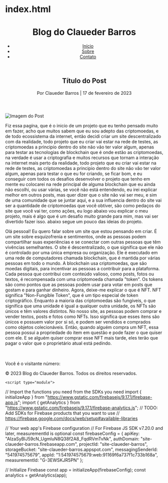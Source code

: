 # index.html
<!DOCTYPE html>
<html>
  <head>
    <title>Blog do Claueder Barros</title>
    <link rel="stylesheet" href="estilo.css">
    <script src="contador.js"></script>

  </head>
  <body>
    <header>
      <h1>Blog do Claueder Barros</h1>
      <nav>
        <ul>
          <li><a href="#">Início</a></li>
          <li><a href="#">Sobre</a></li>
          <li><a href="#">Contato</a></li>
        </ul>
      </nav>
    </header>
    <main>
      <article>
        <header>
          <h2>Título do Post</h2>
          <p class="post-meta">Por Claueder Barros | 17 de fevereiro de 2023</p>
        </header>
        <img src="https://i.pinimg.com/564x/cf/1b/b2/cf1bb2ee726df360349b3f1533310427.jpg" alt="Imagem do Post">
        <p>Fiz essa pagína, que é o inicio de um projeto que eu tenho pensado muito em fazer, acho que muitos sabem que eu sou adepto das criptomoedas, e de todo ecossistema da internet, então decidi criar um site descentralizado com da realidade, todo projeto que eu criar vai estar na rede de testes, as criptomoedas a principio dentro do site não vão ter valor algum, apenas para testar as tecnologias de blockchain que é onde estão as criptomoedas, na verdade é usar a criptografia e muitos recursos que tornam a interação na internet mais perto da realidade, todo projeto que eu criar vai estar na rede de testes, as criptomoedas a principio dentro do site não vão ter valor algum, apenas para testar o que eu for criando, se ficar bom, e eu conseguir com todos os desafios desenvolver o projeto que tenho em mente eu colocarei na rede principal de alguma blockchain que eu ainda não escolhi, ou usar várias, se você não está entendendo, eu irei explicar melhor em outros posts, mas quer dizer que o site não vai ser meu, e sim de uma comunidade que se juntar aqui, e a sua influencia dentro do site vai ser a quantidade de criptomoedas que você obtiver, são como pedaços do site que você vai ter, como ações, eu logo abaixo vou explicar o meu projeto, mais é algo que é um desafio muito grande para mim, mas vai ser divertido fazer isso. abaixo segue um pouco das ideias do projeto.</p>


<p>Olá pessoal! Eu quero falar sobre um site que estou pensando em criar. É um site sobre esquizofrenia e sentimentos, onde as pessoas podem compartilhar suas experiências e se conectar com outras pessoas que têm vivências semelhantes.
O site é descentralizado, o que significa que ele não é controlado por uma única empresa ou organização. Ele é executado em uma rede de computadores chamada blockchain, que é mantida por várias pessoas em todo o mundo.
A blockchain usa criptomoedas, que são moedas digitais, para incentivar as pessoas a contribuir para a plataforma. Cada pessoa que contribui com conteúdo valioso, como posts, fotos ou textos, é recompensada com uma criptomoeda chamada "token". Os tokens são como pontos que as pessoas podem usar para votar em posts que gostam e para ganhar dinheiro.
Agora, deixe-me explicar o que é NFT. NFT significa "Non-Fungible Token", que é um tipo especial de token criptográfico. Enquanto a maioria das criptomoedas são fungíveis, o que significa que uma unidade é igual a qualquer outra unidade, os NFTs são únicos e têm valores distintos.
No nosso site, as pessoas podem comprar e vender textos, posts e fotos como NFTs. Isso significa que esses itens são únicos e possuem valor por si só, e podem ser vendidos e comprados como objetos colecionáveis.
Então, quando alguém compra um NFT, essa pessoa possui a propriedade do item em questão e pode fazer o que quiser com ele. E se alguém quiser comprar esse NFT mais tarde, eles terão que pagar o valor que o proprietário atual está pedindo.
</p>
      </article>
    </main>
    <footer>
      <br>
      <br>
    <div>
          Você é o visitante número: <span id="contador"></span>
   </div>
      <p>© 2023 Blog do Claueder Barros. Todos os direitos reservados.</p>
    </footer>
    
    <script type="module">
  // Import the functions you need from the SDKs you need
  import { initializeApp } from "https://www.gstatic.com/firebasejs/9.17.1/firebase-app.js";
  import { getAnalytics } from "https://www.gstatic.com/firebasejs/9.17.1/firebase-analytics.js";
  // TODO: Add SDKs for Firebase products that you want to use
  // https://firebase.google.com/docs/web/setup#available-libraries

  // Your web app's Firebase configuration
  // For Firebase JS SDK v7.20.0 and later, measurementId is optional
  const firebaseConfig = {
    apiKey: "AIzaSyBlJ59cN_UgmluN8Q38f2A8_FqdRVmTvNk",
    authDomain: "site-claueder-barros.firebaseapp.com",
    projectId: "site-claueder-barros",
    storageBucket: "site-claueder-barros.appspot.com",
    messagingSenderId: "541974575679",
    appId: "1:541974575679:web:91169f6a737f1c733b168a",
    measurementId: "G-3EWSKJR5PN"
  };

  // Initialize Firebase
  const app = initializeApp(firebaseConfig);
  const analytics = getAnalytics(app);
</script>
  </body>
</html>

